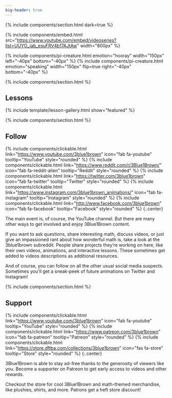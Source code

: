```yaml
---
big-header: true
---
```


{% include components/section.html dark=true %}

<!-- this link should always point to the latest video on the youtube channel -->
{% include components/embed.html src="https://www.youtube.com/embed/videoseries?list=UUYO_jab_esuFRV4b17AJtAw" width="800px" %}

<div class="spotlight_pis">
  {% include components/pi-creature.html emotion="hooray" width="150px" left="-40px" bottom="-40px" %}
  {% include components/pi-creature.html emotion="speaking" width="150px" flip=true right="-40px" bottom="-40px" %}
</div>

{% include components/section.html %}

## Lessons

{% include template/lesson-gallery.html show="featured" %}

{% include components/section.html %}

## Follow

{% include components/clickable.html link="https://www.youtube.com/3blue1brown" icon="fab fa-youtube" tooltip="YouTube" style="rounded" %}
{% include components/clickable.html link="https://www.reddit.com/r/3Blue1Brown/" icon="fab fa-reddit-alien" tooltip="Reddit" style="rounded" %}
{% include components/clickable.html link="https://twitter.com/3blue1brown" icon="fab fa-twitter" tooltip="Twitter" style="rounded" %}
{% include components/clickable.html link="https://www.instagram.com/3blue1brown_animations/" icon="fab fa-instagram" tooltip="Instagram" style="rounded" %}
{% include components/clickable.html link="http://www.facebook.com/3blue1brown" icon="fab fa-facebook" tooltip="Facebook" style="rounded" %}
{:.center}

The main event is, of course, the YouTube channel.
But there are many other ways to get involved and enjoy 3Blue1Brown content.

If you want to ask questions, share interesting math, discuss videos, or just give an impassioned rant about how wonderful math is, take a look at the 3blue1brown subreddit.
People share projects they’re working on here, like their own videos, animations, and interactive lessons.
These sometimes get added to videos descriptions as additional resources.

And of course, you can follow on all the other usual social media suspects.
Sometimes you'll get a sneak-peek of future animations on Twitter and Instagram!

{% include components/section.html %}

## Support

{% include components/clickable.html link="https://www.youtube.com/3blue1brown" icon="fab fa-youtube" tooltip="YouTube" style="rounded" %}
{% include components/clickable.html link="https://www.patreon.com/3blue1brown" icon="fab fa-patreon" tooltip="Patreon" style="rounded" %}
{% include components/clickable.html link="https://store.dftba.com/collections/3blue1brown" icon="fas fa-store" tooltip="Store" style="rounded" %}
{:.center}

3Blue1Brown is able to stay ad-free thanks to the generosity of viewers like you.
Become a supporter on Patreon to get early access to videos and other rewards.

Checkout the store for cool 3Blue1Brown and math-themed merchandise, like plushies, shirts, and more.
Patrons get a heft store discount!
